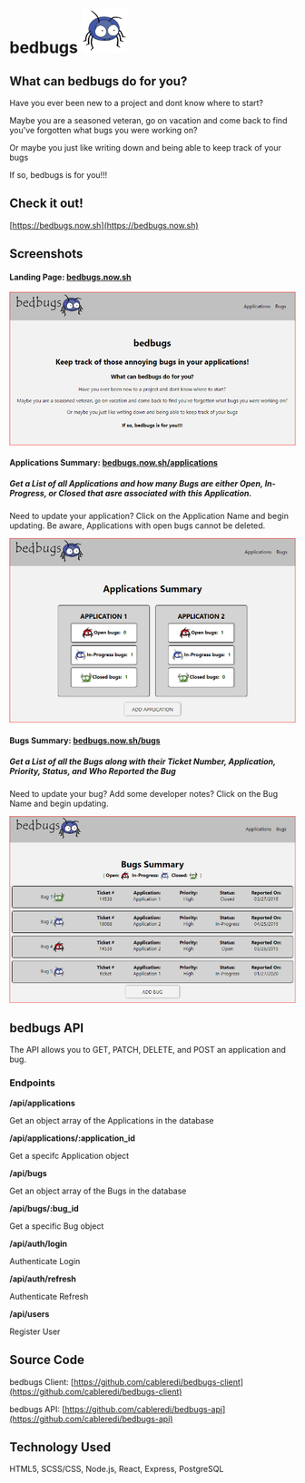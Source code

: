 # bedbugs ![bedbugs](./src/Components/Images/blue_bug_thumbnail.svg)

## What can bedbugs do for you?
Have you ever been new to a project and dont know where to start?

Maybe you are a seasoned veteran, go on vacation and come back to find you've forgotten what bugs you were working on?

Or maybe you just like writing down and being able to keep track of your bugs

If so, bedbugs is for you!!!

## Check it out!
[https://bedbugs.now.sh](https://bedbugs.now.sh)

## Screenshots
#### Landing Page: [bedbugs.now.sh](https://bedbugs.now.sh)
![Landing Page](./src/Components/Images/LandingPage.PNG)

#### Applications Summary: [bedbugs.now.sh/applications](https://bedbugs.now.sh/applications)
##### Get a List of all Applications and how many Bugs are either Open, In-Progress, or Closed that asre associated with this Application.
Need to update your application?  Click on the Application Name and begin updating.  Be aware, Applications with open bugs cannot be deleted.

![Applications Summary](./src/Components/Images/ApplicationsPage.PNG)

#### Bugs Summary:  [bedbugs.now.sh/bugs](https://bedbugs.now.sh/bugs)
##### Get a List of all the Bugs along with their Ticket Number, Application, Priority, Status, and Who Reported the Bug
Need to update your bug?  Add some developer notes?  Click on the Bug Name and begin updating.

![Bugs Summary](./src/Components/Images/BugsPage.PNG)


## bedbugs API

The API allows you to GET, PATCH, DELETE, and POST an application and bug.

### Endpoints
**/api/applications**

Get an object array of the Applications in the database

**/api/applications/:application_id**

Get a specifc Application object

**/api/bugs**

Get an object array of the Bugs in the database

**/api/bugs/:bug_id**

Get a specific Bug object

**/api/auth/login**

Authenticate Login

**/api/auth/refresh**

Authenticate Refresh

**/api/users**

Register User

## Source Code
bedbugs Client: [https://github.com/cableredi/bedbugs-client](https://github.com/cableredi/bedbugs-client)

bedbugs API: [https://github.com/cableredi/bedbugs-api](https://github.com/cableredi/bedbugs-api)



## Technology Used
HTML5, SCSS/CSS, Node.js, React, Express, PostgreSQL